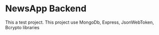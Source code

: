 # NewsApp Backend

This a test project.
This project use MongoDb, Express, JsonWebToken, Bcrypto libraries

